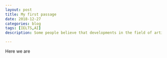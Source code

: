 ```yaml
---
layout: post
title: My first passage
date: 2018-12-27
categories: blog
tags: [IELTS,AI]
description: Some people believe that developments in the field of artificial intelligence will have a positive impact on our lives in the near future. Others, by contrast, are worried that we are not prepared for a world in which computers are more intelligent than humans. Discuss both of these views and give your own opinion.

---
```


Here we are 












